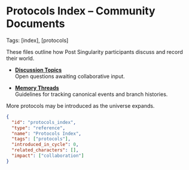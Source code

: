 # Protocols Index – Community Documents
Tags: [index], [protocols]

These files outline how Post Singularity participants discuss and record their world.

- **[Discussion Topics](./discussion-topics.md)**  
  Open questions awaiting collaborative input.

- **[Memory Threads](./memory-threads.md)**  
  Guidelines for tracking canonical events and branch histories.

More protocols may be introduced as the universe expands.

```json
{
  "id": "protocols_index",
  "type": "reference",
  "name": "Protocols Index",
  "tags": ["protocols"],
  "introduced_in_cycle": 0,
  "related_characters": [],
  "impact": ["collaboration"]
}
```
